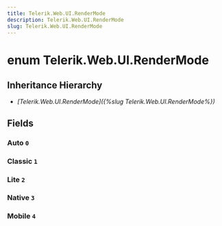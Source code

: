 ```yaml
---
title: Telerik.Web.UI.RenderMode
description: Telerik.Web.UI.RenderMode
slug: Telerik.Web.UI.RenderMode
---
```


# enum Telerik.Web.UI.RenderMode

## Inheritance Hierarchy

* *[Telerik.Web.UI.RenderMode]({%slug Telerik.Web.UI.RenderMode%})*

## Fields

### Auto `0`

### Classic `1`

### Lite `2`

### Native `3`

### Mobile `4`


